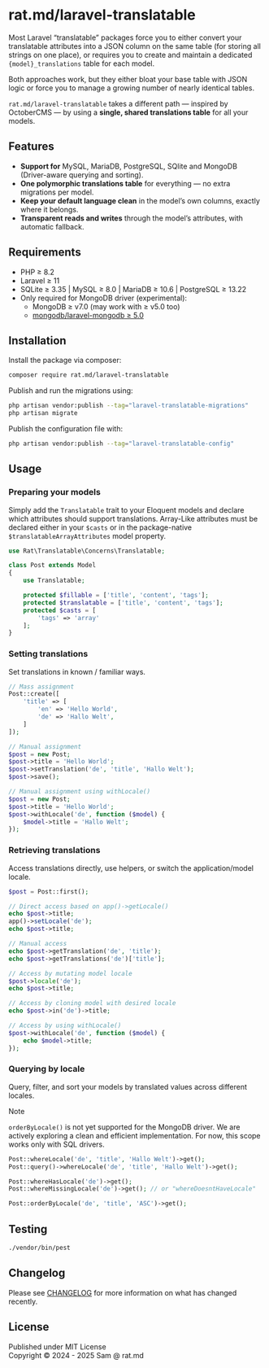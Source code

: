 rat.md/laravel-translatable
===========================

Most Laravel “translatable” packages force you to either convert your translatable attributes into a 
JSON column on the same table (for storing all strings on one place), or requires you to create and 
maintain a dedicated `{model}_translations` table for each model.

Both approaches work, but they either bloat your base table with JSON logic or force you to manage a 
growing number of nearly identical tables.

`rat.md/laravel-translatable` takes a different path — inspired by OctoberCMS — by using a 
**single, shared translations table** for all your models.

## Features

- **Support for** MySQL, MariaDB, PostgreSQL, SQlite and MongoDB (Driver-aware querying and sorting).
- **One polymorphic translations table** for everything — no extra migrations per model.  
- **Keep your default language clean** in the model’s own columns, exactly where it belongs.  
- **Transparent reads and writes** through the model’s attributes, with automatic fallback.  

## Requirements

- PHP ≥ 8.2
- Laravel ≥ 11
- SQLite ≥ 3.35 | MySQL ≥ 8.0 | MariaDB ≥ 10.6 | PostgreSQL ≥ 13.22
- Only required for MongoDB driver (experimental):
    - MongoDB ≥ v7.0 (may work with ≥ v5.0 too)
    - [mongodb/laravel-mongodb ≥ 5.0](https://github.com/mongodb/laravel-mongodb)


## Installation

Install the package via composer:

```bash
composer require rat.md/laravel-translatable
```

Publish and run the migrations using:

```bash
php artisan vendor:publish --tag="laravel-translatable-migrations"
php artisan migrate
```

Publish the configuration file with:

```bash
php artisan vendor:publish --tag="laravel-translatable-config"
```

## Usage

### Preparing your models

Simply add the `Translatable` trait to your Eloquent models and declare which attributes should 
support translations. Array-Like attributes must be declared either in your `$casts` or in the 
package-native `$translatableArrayAttributes` model property.

```php
use Rat\Translatable\Concerns\Translatable;

class Post extends Model
{
    use Translatable;

    protected $fillable = ['title', 'content', 'tags'];
    protected $translatable = ['title', 'content', 'tags'];
    protected $casts = [
        'tags' => 'array'
    ];
}
```

### Setting translations

Set translations in known / familiar ways.

```php
// Mass assignment
Post::create([
    'title' => [
        'en' => 'Hello World',
        'de' => 'Hallo Welt',
    ]
]);

// Manual assignment
$post = new Post;
$post->title = 'Hello World';
$post->setTranslation('de', 'title', 'Hallo Welt');
$post->save();

// Manual assignment using withLocale()
$post = new Post;
$post->title = 'Hello World';
$post->withLocale('de', function ($model) {
    $model->title = 'Hallo Welt';
});
```

### Retrieving translations

Access translations directly, use helpers, or switch the application/model locale.

```php
$post = Post::first();

// Direct access based on app()->getLocale()
echo $post->title;
app()->setLocale('de');
echo $post->title;

// Manual access
echo $post->getTranslation('de', 'title');
echo $post->getTranslations('de')['title'];

// Access by mutating model locale
$post->locale('de');
echo $post->title;

// Access by cloning model with desired locale
echo $post->in('de')->title;

// Access by using withLocale()
$post->withLocale('de', function ($model) {
    echo $model->title;
});
```

### Querying by locale

Query, filter, and sort your models by translated values across different locales.

> [!NOTE]
> `orderByLocale()` is not yet supported for the MongoDB driver. We are actively exploring a clean 
> and efficient implementation. For now, this scope works only with SQL drivers.

```php
Post::whereLocale('de', 'title', 'Hallo Welt')->get();
Post::query()->whereLocale('de', 'title', 'Hallo Welt')->get();

Post::whereHasLocale('de')->get();
Post::whereMissingLocale('de')->get(); // or "whereDoesntHaveLocale"

Post::orderByLocale('de', 'title', 'ASC')->get();
```

## Testing

```bash
./vendor/bin/pest
```

## Changelog

Please see [CHANGELOG](CHANGELOG.md) for more information on what has changed recently.


## License
Published under MIT License \
Copyright © 2024 - 2025 Sam @ rat.md
